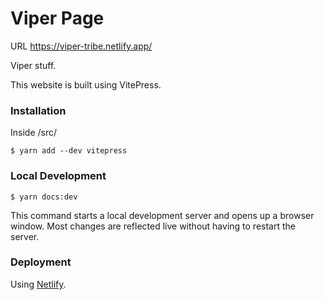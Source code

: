 # Viper Page

URL https://viper-tribe.netlify.app/

Viper stuff.

This website is built using VitePress.

### Installation

Inside /src/

```
$ yarn add --dev vitepress
```

### Local Development

```
$ yarn docs:dev
```

This command starts a local development server and opens up a browser window. Most changes are reflected live without having to restart the server.

### Deployment

Using [Netlify](https://www.netlify.com).
